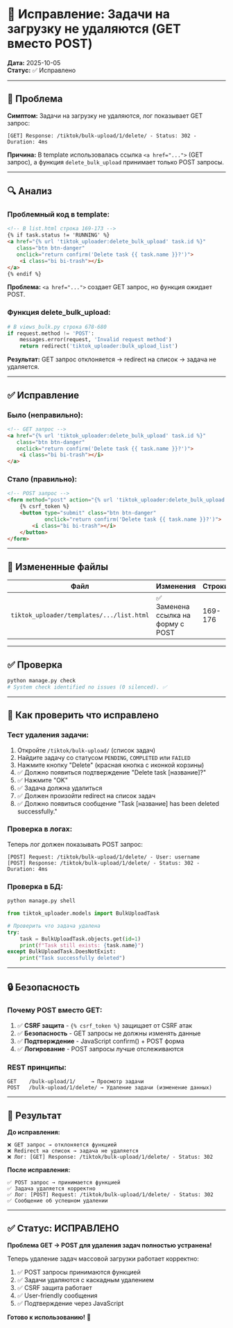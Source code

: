 # 🔧 Исправление: Задачи на загрузку не удаляются (GET вместо POST)

**Дата:** 2025-10-05  
**Статус:** ✅ Исправлено

---

## 🐛 Проблема

**Симптом:** Задачи на загрузку не удаляются, лог показывает GET запрос:
```
[GET] Response: /tiktok/bulk-upload/1/delete/ - Status: 302 - Duration: 4ms
```

**Причина:** В template использовалась ссылка `<a href="...">` (GET запрос), а функция `delete_bulk_upload` принимает только POST запросы.

---

## 🔍 Анализ

### **Проблемный код в template:**

```html
<!-- В list.html строка 169-173 -->
{% if task.status != 'RUNNING' %}
<a href="{% url 'tiktok_uploader:delete_bulk_upload' task.id %}" 
   class="btn btn-danger"
   onclick="return confirm('Delete task {{ task.name }}?')">
    <i class="bi bi-trash"></i>
</a>
{% endif %}
```

**Проблема:** `<a href="...">` создает GET запрос, но функция ожидает POST.

### **Функция delete_bulk_upload:**

```python
# В views_bulk.py строка 678-680
if request.method != 'POST':
    messages.error(request, 'Invalid request method')
    return redirect('tiktok_uploader:bulk_upload_list')
```

**Результат:** GET запрос отклоняется → redirect на список → задача не удаляется.

---

## ✅ Исправление

### **Было (неправильно):**

```html
<!-- GET запрос -->
<a href="{% url 'tiktok_uploader:delete_bulk_upload' task.id %}" 
   class="btn btn-danger"
   onclick="return confirm('Delete task {{ task.name }}?')">
    <i class="bi bi-trash"></i>
</a>
```

### **Стало (правильно):**

```html
<!-- POST запрос -->
<form method="post" action="{% url 'tiktok_uploader:delete_bulk_upload' task.id %}" style="display: inline;">
    {% csrf_token %}
    <button type="submit" class="btn btn-danger"
            onclick="return confirm('Delete task {{ task.name }}?')">
        <i class="bi bi-trash"></i>
    </button>
</form>
```

---

## 📁 Измененные файлы

| Файл | Изменения | Строки |
|------|-----------|--------|
| `tiktok_uploader/templates/.../list.html` | ✅ Заменена ссылка на форму с POST | 169-176 |

---

## ✅ Проверка

```bash
python manage.py check
# System check identified no issues (0 silenced). ✅
```

---

## 🧪 Как проверить что исправлено

### **Тест удаления задачи:**

1. Откройте `/tiktok/bulk-upload/` (список задач)
2. Найдите задачу со статусом `PENDING`, `COMPLETED` или `FAILED`
3. Нажмите кнопку "Delete" (красная кнопка с иконкой корзины)
4. ✅ Должно появиться подтверждение "Delete task [название]?"
5. ✅ Нажмите "OK"
6. ✅ Задача должна удалиться
7. ✅ Должен произойти redirect на список задач
8. ✅ Должно появиться сообщение "Task [название] has been deleted successfully."

### **Проверка в логах:**

Теперь лог должен показывать POST запрос:
```
[POST] Request: /tiktok/bulk-upload/1/delete/ - User: username
[POST] Response: /tiktok/bulk-upload/1/delete/ - Status: 302 - Duration: 4ms
```

### **Проверка в БД:**

```python
python manage.py shell
```

```python
from tiktok_uploader.models import BulkUploadTask

# Проверить что задача удалена
try:
    task = BulkUploadTask.objects.get(id=1)
    print(f"Task still exists: {task.name}")
except BulkUploadTask.DoesNotExist:
    print("Task successfully deleted")
```

---

## 🔒 Безопасность

### **Почему POST вместо GET:**

1. ✅ **CSRF защита** - `{% csrf_token %}` защищает от CSRF атак
2. ✅ **Безопасность** - GET запросы не должны изменять данные
3. ✅ **Подтверждение** - JavaScript confirm() + POST форма
4. ✅ **Логирование** - POST запросы лучше отслеживаются

### **REST принципы:**

```
GET    /bulk-upload/1/     → Просмотр задачи
POST   /bulk-upload/1/delete/ → Удаление задачи (изменение данных)
```

---

## 🎯 Результат

**До исправления:**
```
❌ GET запрос → отклоняется функцией
❌ Redirect на список → задача не удаляется
❌ Лог: [GET] Response: /tiktok/bulk-upload/1/delete/ - Status: 302
```

**После исправления:**
```
✅ POST запрос → принимается функцией
✅ Задача удаляется корректно
✅ Лог: [POST] Request: /tiktok/bulk-upload/1/delete/ - Status: 302
✅ Сообщение об успешном удалении
```

---

## ✅ Статус: ИСПРАВЛЕНО

**Проблема GET → POST для удаления задач полностью устранена!**

Теперь удаление задач массовой загрузки работает корректно:
1. ✅ POST запросы принимаются функцией
2. ✅ Задачи удаляются с каскадным удалением
3. ✅ CSRF защита работает
4. ✅ User-friendly сообщения
5. ✅ Подтверждение через JavaScript

**Готово к использованию!** 🚀


